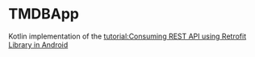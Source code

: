 # TMDBApp

Kotlin implementation of the [tutorial:Consuming REST API using Retrofit Library in Android](https://android.jlelse.eu/consuming-rest-api-using-retrofit-library-in-android-ed47aef01ecb)

